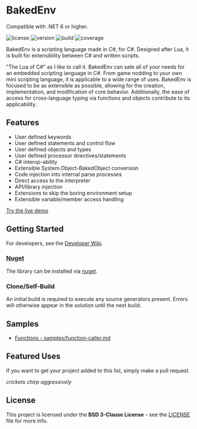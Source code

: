 # BakedEnv

Compatible with .NET 6 or higher.

![license](https://img.shields.io/github/license/zeplar-exe/BakedEnv)
![version](https://img.shields.io/nuget/v/BakedEnv)
![build](https://github.com/zeplar-exe/BakedEnv/actions/workflows/dotnet.yml/badge.svg)
![coverage](https://img.shields.io/codecov/c/github/zeplar-exe/BakedEnv)

BakedEnv is a scripting language made in C#, for C#. Designed after Lua, it is built for extensibility between C# and
written scripts.

"The Lua of C#" as I like to call it. BakedEnv can sate all of your needs for an embedded scripting language in C#. From game
nodding to your own mini scripting language, it is applicable to a wide range of uses. BakedEnv is focused to be as extensible
as possible, allowing for the creation, implementation, and modification of core behavior. Additionally, the ease of access for
cross-language typing via functions and objects contribute to its applicability.

## Features

- User defined keywords
- User defined statements and control flow
- User defined objects and types
- User defined processor directives/statements
- C# interop-ability
- Extensible System.Object-BakedObject conversion
- Code injection into internal parse processes
- Direct access to the interpreter
- API/library injection
- Extensions to skip the boring environment setup
- Extensible variable/member access handling

[Try the live demo](https://nbviewer.jupyter.org)

## Getting Started

For developers, see the [Developer Wiki](https://github.com/zeplar-exe/BakedEnv/wiki).

### [Nuget](https://www.nuget.org/packages/BakedEnv/)

The library can be installed via [nuget](https://www.nuget.org/packages/BakedEnv/).

### Clone/Self-Build

An initial build is required to execute any source generators present. Errors will otherwise
appear in the solution until the next build.

## Samples

- [Functions - samples/function-caller.md](./samples/function-caller.md)

## Featured Uses

If you want to get your project added to this list, simply make a pull request.

*crickets chirp aggressively*

## License

This project is licensed under the **BSD 3-Clause License** - see the [LICENSE](LICENSE) file for more info. 

